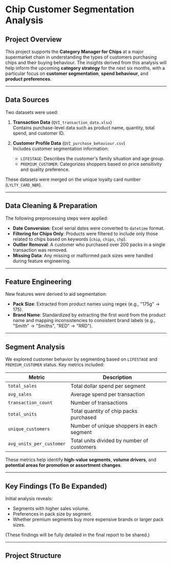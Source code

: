 #  Chip Customer Segmentation Analysis

##  Project Overview

This project supports the **Category Manager for Chips** at a major supermarket chain in understanding the types of customers purchasing chips and their buying behaviour. The insights derived from this analysis will help inform the upcoming **category strategy** for the next six months, with a particular focus on **customer segmentation**, **spend behaviour**, and **product preferences**.

---

##  Data Sources

Two datasets were used:

1. **Transaction Data** (`QVI_transaction_data.xlsx`)  
   Contains purchase-level data such as product name, quantity, total spend, and customer ID.

2. **Customer Profile Data** (`QVI_purchase_behaviour.csv`)  
   Includes customer segmentation information:
   - `LIFESTAGE`: Describes the customer's family situation and age group.
   - `PREMIUM_CUSTOMER`: Categorizes shoppers based on price sensitivity and quality preference.

These datasets were merged on the unique loyalty card number (`LYLTY_CARD_NBR`).

---

##  Data Cleaning & Preparation

The following preprocessing steps were applied:

- **Date Conversion**: Excel serial dates were converted to `datetime` format.
- **Filtering for Chips Only**: Products were filtered to include only those related to chips based on keywords (`chip`, `chips`, `chp`).
- **Outlier Removal**: A customer who purchased over 200 packs in a single transaction was removed.
- **Missing Data**: Any missing or malformed pack sizes were handled during feature engineering.

---

##  Feature Engineering

New features were derived to aid segmentation:

- **Pack Size**: Extracted from product names using regex (e.g., "175g" → 175).
- **Brand Name**: Standardized by extracting the first word from the product name and mapping inconsistencies to consistent brand labels (e.g., "Smith" → "Smiths", "RED" → "RRD").

---

##  Segment Analysis

We explored customer behavior by segmenting based on `LIFESTAGE` and `PREMIUM_CUSTOMER` status. Key metrics included:

| Metric | Description |
|--------|-------------|
| `total_sales` | Total dollar spend per segment |
| `avg_sales` | Average spend per transaction |
| `transaction_count` | Number of transactions |
| `total_units` | Total quantity of chip packs purchased |
| `unique_customers` | Number of unique shoppers in each segment |
| `avg_units_per_customer` | Total units divided by number of customers |

These metrics help identify **high-value segments**, **volume drivers**, and **potential areas for promotion or assortment changes**.

---

## Key Findings (To Be Expanded)

Initial analysis reveals:
- Segments with higher sales volume.
- Preferences in pack size by segment.
- Whether premium segments buy more expensive brands or larger pack sizes.

(These findings will be fully detailed in the final report to be shared.)

---

##  Project Structure

